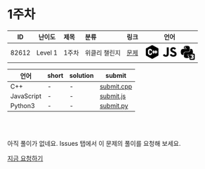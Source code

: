 # 1주차

| ID | 난이도 | 제목 | 분류 | 링크 | 언어 |
| -- | ---- | :-- | :-- | --- | --- |
| 82612 | Level 1 | 1주차 | 위클리 챌린지 | [문제](https://programmers.co.kr/learn/courses/30/lessons/82612) | [![cpp](/assets/cpp.svg)](submit.cpp) [![javascript](/assets/javascript.svg)](submit.js) [![python3](/assets/python3.svg)](submit.py) |

| 언어 | short | solution | submit |
| --- | ----- | -------- | ------ |
| C++ | - | - | [submit.cpp](submit.cpp) |
| JavaScript | - | - | [submit.js](submit.js) |
| Python3 | - | - | [submit.py](submit.py) |

<br>
<br>

아직 풀이가 없네요. Issues 탭에서 이 문제의 풀이를 요청해 보세요.

[지금 요청하기](https://github.com/yuneg11/Programmers-Solutions/issues/new?body=%2282612%3A+1%EC%A3%BC%EC%B0%A8%22+%EB%AC%B8%EC%A0%9C%EC%97%90+%EB%8C%80%ED%95%9C+%ED%92%80%EC%9D%B4%EB%A5%BC+%EC%9E%91%EC%84%B1%ED%95%B4+%EC%A3%BC%EC%84%B8%EC%9A%94%21%0A%ED%8A%B9%ED%9E%88+%EB%8B%A4%EC%9D%8C+%EB%82%B4%EC%9A%A9%EC%97%90+%EB%8C%80%ED%95%B4+%EC%84%A4%EB%AA%85%ED%95%B4+%EC%A3%BC%EC%84%B8%EC%9A%94.%0A+-+&title=%5B%ED%92%80%EC%9D%B4%EC%9A%94%EC%B2%AD%5D+82612+-+1%EC%A3%BC%EC%B0%A8&labels=Request)
